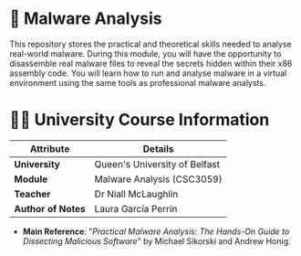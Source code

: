# 👾 Malware Analysis

This repository stores the practical and theoretical skills needed to analyse real-world malware. During this module, you will have the opportunity to disassemble real malware files to reveal the secrets hidden within their x86 assembly code. You will learn how to run and analyse malware in a virtual environment using the same tools as professional malware analysts.

# 👩‍🎓 University Course Information

| Attribute           | Details                       |
|---------------------|-------------------------------|
| **University**      | Queen's University of Belfast |
| **Module**          | Malware Analysis      (CSC3059)        |
| **Teacher**         | Dr Niall McLaughlin           |
| **Author of Notes** | Laura García Perrín           |

* **Main Reference**: "_Practical Malware Analysis: The Hands-On Guide to Dissecting Malicious Software_" by Michael Sikorski and Andrew Honig.


